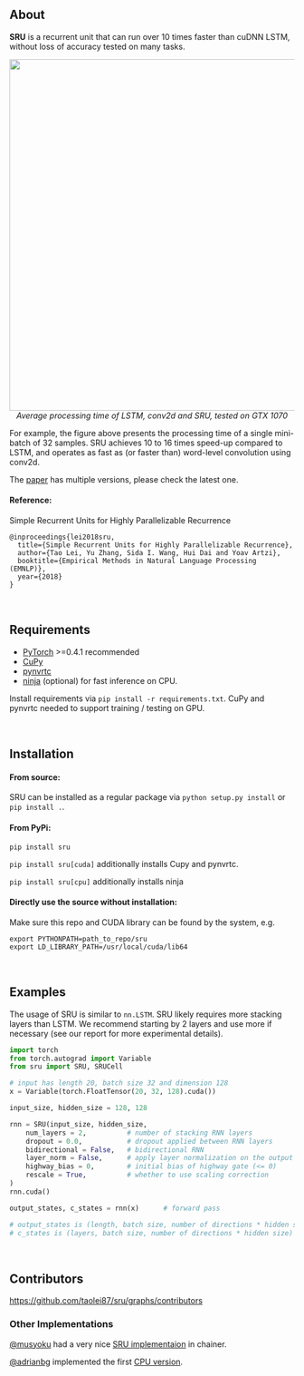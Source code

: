 
## About

**SRU** is a recurrent unit that can run over 10 times faster than cuDNN LSTM, without loss of accuracy tested on many tasks. 
<p align="center">
<img width=620 src="https://raw.githubusercontent.com/taolei87/sru/master/imgs/speed.png"><br>
<i>Average processing time of LSTM, conv2d and SRU, tested on GTX 1070</i><br>
</p>
For example, the figure above presents the processing time of a single mini-batch of 32 samples. SRU achieves 10 to 16 times speed-up compared to LSTM, and operates as fast as (or faster than) word-level convolution using conv2d.

The [paper](https://arxiv.org/abs/1709.02755) has multiple versions, please check the latest one.

#### Reference:
Simple Recurrent Units for Highly Parallelizable Recurrence
```
@inproceedings{lei2018sru,
  title={Simple Recurrent Units for Highly Parallelizable Recurrence},
  author={Tao Lei, Yu Zhang, Sida I. Wang, Hui Dai and Yoav Artzi},
  booktitle={Empirical Methods in Natural Language Processing (EMNLP)},
  year={2018}
}
```
<br>

## Requirements
 - [PyTorch](http://pytorch.org/) >=0.4.1 recommended
 - [CuPy](https://cupy.chainer.org/)
 - [pynvrtc](https://github.com/NVIDIA/pynvrtc)
 - [ninja](https://ninja-build.org/) (optional) for fast inference on CPU.

Install requirements via `pip install -r requirements.txt`. CuPy and pynvrtc needed to support training / testing on GPU.

<br>

## Installation

#### From source:
SRU can be installed as a regular package via `python setup.py install` or `pip install .`.

#### From PyPi:
`pip install sru`

`pip install sru[cuda]` additionally installs Cupy and pynvrtc.

`pip install sru[cpu]` additionally installs ninja


#### Directly use the source without installation:
Make sure this repo and CUDA library can be found by the system, e.g. 
```
export PYTHONPATH=path_to_repo/sru
export LD_LIBRARY_PATH=/usr/local/cuda/lib64
```

<br>

## Examples
The usage of SRU is similar to `nn.LSTM`. SRU likely requires more stacking layers than LSTM. We recommend starting by 2 layers and use more if necessary (see our report for more experimental details).
```python
import torch
from torch.autograd import Variable
from sru import SRU, SRUCell

# input has length 20, batch size 32 and dimension 128
x = Variable(torch.FloatTensor(20, 32, 128).cuda())

input_size, hidden_size = 128, 128

rnn = SRU(input_size, hidden_size,
    num_layers = 2,          # number of stacking RNN layers
    dropout = 0.0,           # dropout applied between RNN layers
    bidirectional = False,   # bidirectional RNN
    layer_norm = False,      # apply layer normalization on the output of each layer
    highway_bias = 0,        # initial bias of highway gate (<= 0)
    rescale = True,          # whether to use scaling correction
)
rnn.cuda()

output_states, c_states = rnn(x)      # forward pass

# output_states is (length, batch size, number of directions * hidden size)
# c_states is (layers, batch size, number of directions * hidden size)

```
  
<br>

## Contributors
https://github.com/taolei87/sru/graphs/contributors


### Other Implementations

[@musyoku](https://github.com/musyoku) had a very nice [SRU implementaion](https://github.com/musyoku/chainer-sru) in chainer.

[@adrianbg](https://github.com/adrianbg) implemented the first [CPU version](https://github.com/taolei87/sru/pull/42).

<br>

  
